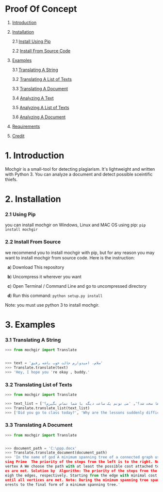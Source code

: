 # Proof Of Concept
1. [Introduction](https://github.com/javadmokhtari/mochgir/blob/master/README.md#1-introduction)
2. [Installation](http://www.google.com)

    2.1 [Install Using Pip](http://www.google.com)
    
    2.2 [Install From Source Code](http://www.google.com)
    
3. [Examples](http://www.google.com)

    3.1 [Translating A String](http://www.google.com)
    
    3.2 [Translating A List of Texts](http://www.google.com)
    
    3.3 [Translating A Document](http://www.google.com)
    
    3.4 [Analyzing A Text](http://www.google.com)
    
    3.5 [Analyzing A List of Texts](http://www.google.com)
    
    3.6 [Analyzing A Document](http://www.google.com)
    
4. [Requirements](http://www.google.com)
5. [Credit](http://www.google.com)

# 1. Introduction
Mochgir is a small-tool for detecting plagiarism. It's lightweight and written with Python 3. You can analyze a document and detect possible sceintific thiefs.

# 2. Installation
   ### 2.1 Using Pip
   you can install mochgir on Windows, Linux and MAC OS using pip:
   `pip install mochgir`
   ### 2.2 Install From Source
   we recommend you to install mochgir with pip, but for any reason you may want to install mochgir from source code. Here is the instruction:
   
   &nbsp;&nbsp;**a**) Download This repository
   
   &nbsp;&nbsp;**b**) Uncompress it wherever you want
   
   &nbsp;&nbsp;**c**) Open Terminal / Command Line and go to uncompressed directory
   
   &nbsp;&nbsp;**d**) Run this command: `python setup.py install`
   
   Note: you must use python 3 to install mochgir.
   
# 3. Examples
   ### 3.1 Translating A String
   ```python
>>> from mochgir import Translate


>>> text = 'سلام، امیدوارم حالت خوب باشه رفیق'
>>> Translate.translate(text)
>>> 'Hey, I hope you 're okay , buddy.'
```
   ### 3.2 Translating List of Texts
   ```python
>>> from mochgir import Translate

>>> text_list = ['امروز کلاس رفتی؟', 'چرا یهو درس ها سخت شد؟', 'می تونم یک ساعت دیگه با شما تماس بگیرم؟']
>>> Translate.translate_list(text_list)
>>> ['Did you go to class today?', 'Why are the lessons suddenly difficult?', 'Can I call you in an hour?']
```

   ### 3.3 Translating A Document
   ```python
>>> from mochgir import Translate


>>> document_path = 'C:\ppp.docx'
>>> Translate.translate_document(document_path)
>>> 'In the name of god A minimum spanning tree of a connected graph using the  and  algorithm student number: 9072902801 Find the optimal spanning tree of the subgraph by using the  or  algorithm. Solution by U
sing Prime  The priority of the steps from the left is to the right. Note: During the steps it should not be a half - round or distant. (We ignore the  that make up.) Starting an algorithm from the arbitrary
 vertex A We choose the path with at least the possible cost attached to vertex A. We choose the route with at least the possible cost between the nodes attached to A and B. Let " s continue until all vertic
es are met. Solution by  Algorithm: The priority of the steps from the left is to the right. Note: During the steps, it should not be a half - round or distant. (We ignore the  that make up.) the edges and w
eigh the edges, respectively. Starting from the edge with minimal cost, we connect the vertices of the two sides by the corresponding edge. Find the next smallest edge and repeat the step 2. Let " s continue
 until all vertices are met. Note: During the minimum spanning tree spanning tree, the forest is possible to form, as in the following figure, but eventually the connection is minimized by connecting these f
orests to the final form of a minimum spanning tree.'

```
